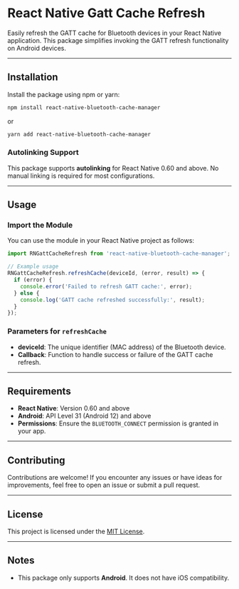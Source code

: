 # React Native Gatt Cache Refresh

Easily refresh the GATT cache for Bluetooth devices in your React Native application. This package simplifies invoking the GATT refresh functionality on Android devices.

---

## Installation

Install the package using npm or yarn:

```bash
npm install react-native-bluetooth-cache-manager
```

or

```bash
yarn add react-native-bluetooth-cache-manager
```

### Autolinking Support

This package supports **autolinking** for React Native 0.60 and above. No manual linking is required for most configurations.

---

## Usage

### Import the Module

You can use the module in your React Native project as follows:

```javascript
import RNGattCacheRefresh from 'react-native-bluetooth-cache-manager';

// Example usage
RNGattCacheRefresh.refreshCache(deviceId, (error, result) => {
  if (error) {
    console.error('Failed to refresh GATT cache:', error);
  } else {
    console.log('GATT cache refreshed successfully:', result);
  }
});
```

### Parameters for `refreshCache`

- **deviceId**: The unique identifier (MAC address) of the Bluetooth device.
- **Callback**: Function to handle success or failure of the GATT cache refresh.

---

## Requirements

- **React Native**: Version 0.60 and above
- **Android**: API Level 31 (Android 12) and above
- **Permissions**: Ensure the `BLUETOOTH_CONNECT` permission is granted in your app.

---

## Contributing

Contributions are welcome! If you encounter any issues or have ideas for improvements, feel free to open an issue or submit a pull request.

---

## License

This project is licensed under the [MIT License](LICENSE).

---

## Notes

- This package only supports **Android**. It does not have iOS compatibility.
